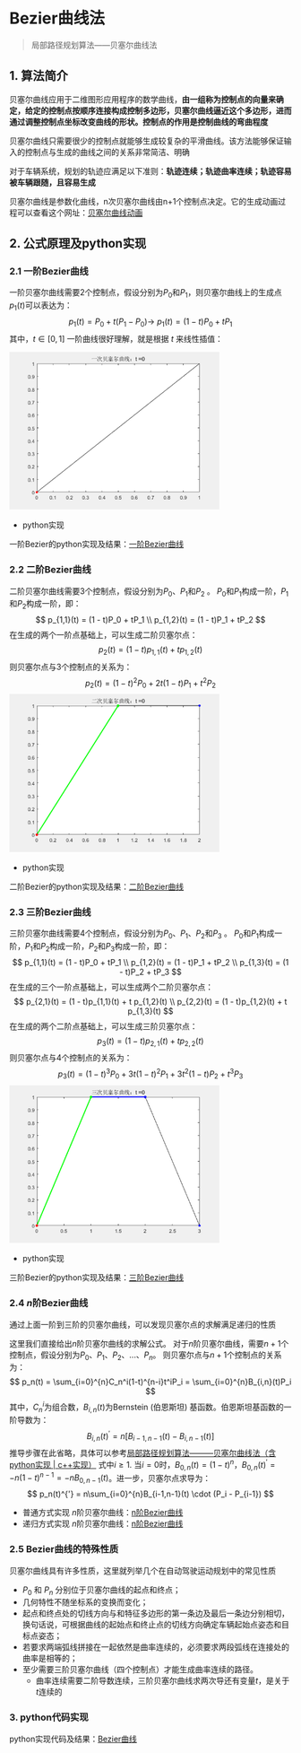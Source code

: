 # Bezier曲线法

> 局部路径规划算法——贝塞尔曲线法



## 1. 算法简介

贝塞尔曲线应用于二维图形应用程序的数学曲线，**由一组称为控制点的向量来确定，给定的控制点按顺序连接构成控制多边形，贝塞尔曲线逼近这个多边形，进而通过调整控制点坐标改变曲线的形状。控制点的作用是控制曲线的弯曲程度**

贝塞尔曲线只需要很少的控制点就能够生成较复杂的平滑曲线。该方法能够保证输入的控制点与生成的曲线之间的关系非常简洁、明确

对于车辆系统，规划的轨迹应满足以下准则：**轨迹连续；轨迹曲率连续；轨迹容易被车辆跟随，且容易生成**

贝塞尔曲线是参数化曲线，n次贝塞尔曲线由n+1个控制点决定。它的生成动画过程可以查看这个网址：[贝塞尔曲线动画](https://www.jasondavies.com/animated-bezier/)



## 2. 公式原理及python实现

### 2.1 一阶Bezier曲线

一阶贝塞尔曲线需要2个控制点，假设分别为$P_0$和$P_1$，则贝塞尔曲线上的生成点$p_1(t)$可以表达为：
$$
 p_1(t) = P_0 + t(P_1 - P_0) \rightarrow \ p_1(t) = (1 - t)P_0 + tP_1 
$$
 其中，$t \in [0, 1]$ 一阶曲线很好理解，就是根据 $t$ 来线性插值：

<img src="../../imgs/0e3ed7e00a7a43709acdc7654e36cf57.gif" alt="0e3ed7e00a7a43709acdc7654e36cf57" style="zoom:67%;" />

- python实现

一阶Bezier的python实现及结果：[一阶Bezier曲线](代码/Bezier曲线)



### 2.2 二阶Bezier曲线

二阶贝塞尔曲线需要3个控制点，假设分别为$P_0$、$P_1$和$P_2$ 。 $P_0$和$P_1$构成一阶，$P_1$和$P_2$构成一阶，即： 
$$
p_{1,1}(t) = (1 - t)P_0 + tP_1 \\ p_{1,2}(t) = (1 - t)P_1 + tP_2
$$
 在生成的两个一阶点基础上，可以生成二阶贝塞尔点： 
$$
 p_2(t) = (1 - t)p_{1,1}(t) + t p_{1,2}(t) 
$$
 则贝塞尔点与3个控制点的关系为：
$$
 p_2(t) = (1 - t)^2P_0 + 2t(1 - t)P_1 + t^2P_2 
$$
<img src="../../imgs/3b5c0d886aa14be9b752ee7f3bb4aaa7.gif" alt="3b5c0d886aa14be9b752ee7f3bb4aaa7" style="zoom:67%;" />

- python实现

二阶Bezier的python实现及结果：[二阶Bezier曲线](代码/Bezier曲线)



### 2.3 三阶Bezier曲线

三阶贝塞尔曲线需要4个控制点，假设分别为$P_0$、$P_1$、$P_2$和$P_3$ 。 $P_0$和$P_1$构成一阶，$P_1$和$P_2$构成一阶，$P_2$和$P_3$构成一阶，即： 
$$
 p_{1,1}(t) = (1 - t)P_0 + tP_1 \\ p_{1,2}(t) = (1 - t)P_1 + tP_2 \\ p_{1,3}(t) = (1 - t)P_2 + tP_3 
$$
在生成的三个一阶点基础上，可以生成两个二阶贝塞尔点： 
$$
 p_{2,1}(t) = (1 - t)p_{1,1}(t) + t p_{1,2}(t) \\ p_{2,2}(t) = (1 - t)p_{1,2}(t) + t p_{1,3}(t) 
$$
 在生成的两个二阶点基础上，可以生成三阶贝塞尔点：
$$
 p_3(t) = (1 - t)p_{2,1}(t) + t p_{2,2}(t) 
$$
 则贝塞尔点与4个控制点的关系为：
$$
 p_3(t) = (1 - t)^3P_0 + 3t(1 - t)^2P_1 + 3t^2(1 - t)P_2 + t^3P_3 
$$
<img src="../../imgs/88e4e92358b04a5d84cb943720dca47e.gif" alt="88e4e92358b04a5d84cb943720dca47e" style="zoom: 67%;" />

- python实现

三阶Bezier的python实现及结果：[三阶Bezier曲线](代码/Bezier曲线)



### 2.4 $n$阶Bezier曲线

通过上面一阶到三阶的贝塞尔曲线，可以发现贝塞尔点的求解满足递归的性质

这里我们直接给出$n$阶贝塞尔曲线的求解公式。 对于$n$阶贝塞尔曲线，需要$n+1$个控制点，假设分别为$P_0$、$P_1$、$P_2$、...、$P_n$。 则贝塞尔点与$n+1$个控制点的关系为： 
$$
p_n(t) = \sum_{i=0}^{n}C_n^i(1-t)^{n-i}t^iP_i = \sum_{i=0}^{n}B_{i,n}(t)P_i
$$
 其中，$C_n^i$为组合数，$B_{i,n}(t)$为Bernstein (伯恩斯坦) 基函数。伯恩斯坦基函数的一阶导数为：
$$
 B_{i,n}(t)^{'} = n[B_{i-1,n-1}(t) - B_{i,n-1}(t)] 
$$
推导步骤在此省略，具体可以参考[局部路径规划算法———贝塞尔曲线法（含python实现 | c++实现）](https://blog.csdn.net/weixin_42301220/article/details/125167672) 式中$i \geq 1$. 当$i=0$时，$B_{0,n}(t) = (1-t)^n$，$B_{0,n}(t)^{'} = -n(1-t)^{n-1} = -nB_{0,n-1}(t)$。进一步，贝塞尔点求导为： $$ p_n(t)^{'} = n\sum_{i=0}^{n}B_{i-1,n-1}(t) \cdot (P_i - P_{i-1}) $$

- 普通方式实现 $n$阶贝塞尔曲线：[n阶Bezier曲线](代码/Bezier曲线)
- 递归方式实现 $n$阶贝塞尔曲线：[n阶Bezier曲线](代码/Bezier曲线)



### 2.5 Bezier曲线的特殊性质

贝塞尔曲线具有许多性质，这里就列举几个在自动驾驶运动规划中的常见性质

- $P_0$ 和 $P_n$ 分别位于贝塞尔曲线的起点和终点；
- 几何特性不随坐标系的变换而变化；
- 起点和终点处的切线方向与和特征多边形的第一条边及最后一条边分别相切，换句话说，可根据曲线的起始点和终止点的切线方向确定车辆起始点姿态和目标点姿态；
- 若要求两端弧线拼接在一起依然是曲率连续的，必须要求两段弧线在连接处的曲率是相等的；
- 至少需要三阶贝塞尔曲线（四个控制点）才能生成曲率连续的路径。
  - 曲率连续需要二阶导数连续，三阶贝塞尔曲线求两次导还有变量$t$，是关于$t$连续的



### 3. python代码实现

python实现代码及结果：[Bezier曲线](代码/Bezier曲线)







